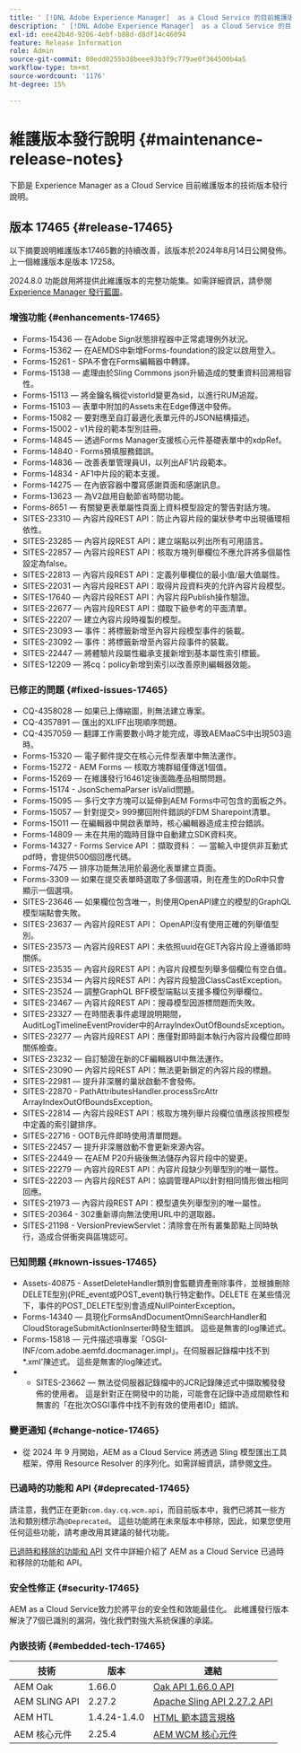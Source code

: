 ```yaml
---
title: ' [!DNL Adobe Experience Manager]  as a Cloud Service 的目前維護版本發行說明。'
description: ' [!DNL Adobe Experience Manager]  as a Cloud Service 的目前維護版本發行說明。'
exl-id: eee42b4d-9206-4ebf-b88d-d8df14c46094
feature: Release Information
role: Admin
source-git-commit: 80edd0255b38beee93b3f9c779ae0f364500b4a5
workflow-type: tm+mt
source-wordcount: '1176'
ht-degree: 15%

---
```



# 維護版本發行說明 {#maintenance-release-notes}

下節是 Experience Manager as a Cloud Service 目前維護版本的技術版本發行說明。

## 版本 17465 {#release-17465}

以下摘要說明維護版本17465數的持續改善，該版本於2024年8月14日公開發佈。 上一個維護版本是版本 17258。

2024.8.0 功能啟用將提供此維護版本的完整功能集。如需詳細資訊，請參閱 [Experience Manager 發行藍圖](https://experienceleague.adobe.com/zh-hant/docs/experience-manager-release-information/aem-release-updates/update-releases-roadmap)。

### 增強功能 {#enhancements-17465}

* Forms-15436 — 在Adobe Sign狀態排程器中正常處理例外狀況。
* Forms-15362 — 在AEMDS中新增Forms-foundation的設定以啟用登入。
* Forms-15261 - SPA不會在Forms編輯器中轉譯。
* Forms-15138 — 處理由於Sling Commons json升級造成的雙重資料回溯相容性。
* Forms-15113 — 將金鑰名稱從vistorId變更為sid，以進行RUM追蹤。
* Forms-15103 — 表單中附加的Assets未在Edge傳送中發佈。
* Forms-15082 — 要對應至自訂最適化表單元件的JSON結構描述。
* Forms-15002 - v1片段的範本型別註冊。
* Forms-14845 — 透過Forms Manager支援核心元件基礎表單中的xdpRef。
* Forms-14840 - Forms預填服務錯誤。
* Forms-14836 — 改善表單管理員UI，以列出AF1片段範本。
* Forms-14834 - AF1中片段的範本支援。
* Forms-14275 — 在內嵌容器中覆寫感謝頁面和感謝訊息。
* Forms-13623 — 為V2啟用自動節省時間功能。
* Forms-8651 — 有關變更表單屬性頁面上資料模型設定的警告對話方塊。
* SITES-23310 — 內容片段REST API：防止內容片段的巢狀參考中出現循環相依性。
* SITES-23285 — 內容片段REST API：建立端點以列出所有可用語言。
* SITES-22857 — 內容片段REST API：核取方塊列舉欄位不應允許將多個屬性設定為false。
* SITES-22813 — 內容片段REST API：定義列舉欄位的最小值/最大值屬性。
* SITES-22031 — 內容片段REST API：取得片段資料夾的允許內容片段模型。
* SITES-17640 — 內容片段REST API：內容片段Publish操作驗證。
* SITES-22677 — 內容片段REST API：擷取下級參考的平面清單。
* SITES-22207 — 建立內容片段時複製的模型。
* SITES-23093 — 事件：將標籤新增至內容片段模型事件的裝載。
* SITES-23092 — 事件：將標籤新增至內容片段事件的裝載。
* SITES-22447 — 將體驗片段屬性繼承支援新增到基本屬性索引標籤。
* SITES-12209 — 將cq：policy新增到索引以改善原則編輯器效能。

### 已修正的問題 {#fixed-issues-17465}

* CQ-4358028 — 如果已上傳縮圖，則無法建立專案。
* CQ-4357891 — 匯出的XLIFF出現順序問題。
* CQ-4357059 — 翻譯工作需要數小時才能完成，導致AEMaaCS中出現503逾時。
* Forms-15320 — 電子郵件提交在核心元件型表單中無法運作。
* Forms-15272 - AEM Forms — 核取方塊群組僅傳送1個值。
* Forms-15269 — 在維護發行16461定後面臨產品相關問題。
* Forms-15174 - JsonSchemaParser isValid問題。
* Forms-15095 — 多行文字方塊可以延伸到AEM Forms中可包含的面板之外。
* Forms-15057 — 針對提交> 999擲回附件錯誤的FDM Sharepoint清單。
* Forms-15011 — 在編輯器中開啟表單時，核心編輯器造成主控台錯誤。
* Forms-14809 — 未在共用的臨時目錄中自動建立SDK資料夾。
* Forms-14327 - Forms Service API ：擷取資料： — 當輸入中提供非互動式pdf時，會提供500個回應代碼。
* Forms-7475 — 排序功能無法用於最適化表單建立頁面。
* Forms-3309 — 如果在提交表單時選取了多個選項，則在產生的DoR中只會顯示一個選項。
* SITES-23646 — 如果欄位包含唯一，則使用OpenAPI建立的模型的GraphQL模型端點會失敗。
* SITES-23637 — 內容片段REST API： OpenAPI沒有使用正確的列舉值型別。
* SITES-23573 — 內容片段REST API：未依照uuid在GET內容片段上遵循即時關係。
* SITES-23535 — 內容片段REST API：內容片段模型列舉多個欄位有空白值。
* SITES-23534 — 內容片段REST API：內容片段驗證ClassCastException。
* SITES-23524 — 調整GraphQL BFF模型端點以支援多欄位列舉欄位。
* SITES-23467 — 內容片段REST API：搜尋模型因游標問題而失敗。
* SITES-23327 — 在時間表事件處理說明期間，AuditLogTimelineEventProvider中的ArrayIndexOutOfBoundsException。
* SITES-23277 — 內容片段REST API：應僅對即時副本執行內容片段欄位即時關係檢查。
* SITES-23232 — 自訂驗證在新的CF編輯器UI中無法運作。
* SITES-23090 — 內容片段REST API：無法更新鎖定的內容片段的標題。
* SITES-22981 — 提升非深層的巢狀啟動不會發佈。
* SITES-22870 - PathAttributesHandler.processSrcAttr ArrayIndexOutOfBoundsException。
* SITES-22814 — 內容片段REST API：核取方塊列舉片段欄位值應該按照模型中定義的索引鍵排序。
* SITES-22716 - OOTB元件即時使用清單問題。
* SITES-22457 — 提升非深層啟動不會更新來源內容。
* SITES-22449 — 在AEM P20升級後無法儲存內容片段中的變更。
* SITES-22279 — 內容片段REST API：內容片段缺少列舉型別的唯一屬性。
* SITES-22203 — 內容片段REST API：協調管理API以針對相同情形做出相同回應。
* SITES-21973 — 內容片段REST API：模型遺失列舉型別的唯一屬性。
* SITES-20364 - 302重新導向無法使用URL中的選取器。
* SITES-21198 - VersionPreviewServlet：清除會在所有叢集節點上同時執行，造成合併衝突與區塊認可。

### 已知問題 {#known-issues-17465}

* Assets-40875 - AssetDeleteHandler類別會監聽資產刪除事件，並根據刪除DELETE型別(PRE_event或POST_event)執行特定動作。DELETE 在某些情況下，事件的POST_DELETE型別會造成NullPointerException。
* Forms-14340 — 具現化FormsAndDocumentOmniSearchHandler和CloudStorageSubmitActionInserter時發生錯誤。 這些是無害的log陳述式。
* Forms-15818 — 元件描述項專案「OSGI-INF/com.adobe.aemfd.docmanager.impl」。在伺服器記錄檔中找不到*.xml&#39;陳述式。 這些是無害的log陳述式。
* 
   * SITES-23662 — 無法從伺服器記錄檔中的JCR記錄陳述式中擷取觸發發佈的使用者。 這是針對正在開發中的功能，可能會在記錄中造成間歇性和無害的「在批次OSGI事件中找不到有效的使用者ID」錯誤。

### 變更通知 {#change-notice-17465}

* 從 2024 年 9 月開始，AEM as a Cloud Service 將透過 Sling 模型匯出工具框架，停用 Resource Resolver 的序列化。如需詳細資訊，請參閱[文件](/help/implementing/developing/hybrid/disallow-the-serialization-of-resourceresolvers-via-sling-model-exporter.md)。

### 已過時的功能和 API {#deprecated-17465}

請注意，我們正在更新`com.day.cq.wcm.api`，而目前版本中，我們已將其一些方法和類別標示為`@Deprecated`。 這些功能將在未來版本中移除，因此，如果您使用任何這些功能，請考慮改用其建議的替代功能。

 [已過時和移除的功能和 API](/help/release-notes/deprecated-removed-features.md) 文件中詳細介紹了 AEM as a Cloud Service 已過時和移除的功能和 API。

### 安全性修正 {#security-17465}

AEM as a Cloud Service致力於將平台的安全性和效能最佳化。 此維護發行版本解決了7個已識別的漏洞，強化我們對強大系統保護的承諾。

### 內嵌技術 {#embedded-tech-17465}

| 技術 | 版本 | 連結 |
|---|---|---|
| AEM Oak | 1.66.0 | [Oak API 1.66.0 API](https://www.javadoc.io/doc/org.apache.jackrabbit/oak-api/1.66.0/index.html) |
| AEM SLING API | 2.27.2 | [Apache Sling API 2.27.2 API](https://www.javadoc.io/doc/org.apache.sling/org.apache.sling.api/latest/index.html) |
| AEM HTL | 1.4.24-1.4.0 | [HTML 範本語言規格](https://github.com/adobe/htl-spec) |
| AEM 核心元件 | 2.25.4 | [AEM WCM 核心元件](https://github.com/adobe/aem-core-wcm-components) |
